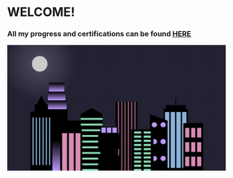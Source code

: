 <h1>WELCOME!</h1>
<h3>All my progress and certifications can be found <a href='https://www.freecodecamp.org/Voxold'>HERE</a></h3>

![Alt text](image.png)
